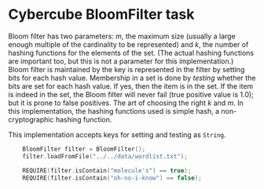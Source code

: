 # Cybercube BloomFilter task

Bloom filter has two parameters: _m_, the maximum size (usually a large enough multiple of the cardinality to be represented) and _k_, the number of hashing functions for the elements of the set. (The actual hashing functions are important too, but this is not a parameter for this implementation.) Bloom filter is maintained by the key is represented in the filter by setting bits for each hash value. Membership in a set is done by _testing_ whether the bits are set for each hash value. If yes, then the item is in the set. If the item is indeed in the set, the Bloom filter will never fail (true positive value is 1.0); but it is prone to false positives. The art of choosing the right _k_ and _m_.
In this implementation, the hashing functions used is simple hash, a non-cryptographic hashing function.

This implementation accepts keys for setting and testing as `String`.

```cpp
    BloomFilter filter = BloomFilter();
    filter.loadFromFile("../../data/wordlist.txt");

    REQUIRE(filter.isContain("molecule's") == true);
    REQUIRE(filter.isContain("oh-no-i-know") == false);
 ```
 
